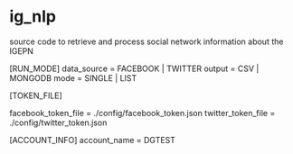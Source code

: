 # ig_nlp
source code to retrieve and process social network information about the IGEPN 

[RUN_MODE]
data_source = FACEBOOK | TWITTER 
output = CSV | MONGODB
mode = SINGLE | LIST 

[TOKEN_FILE]

facebook_token_file = ./config/facebook_token.json
twitter_token_file =   ./config/twitter_token.json

[ACCOUNT_INFO]
account_name = DGTEST